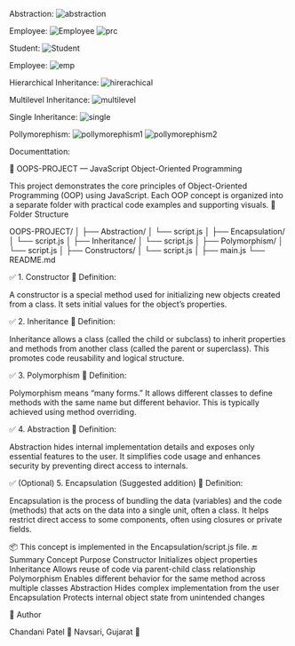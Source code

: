 Abstraction:
![abstraction](https://github.com/user-attachments/assets/8a00ec0d-5263-4877-bf85-ae9e27bc15ef)

Employee:
![Employee](https://github.com/user-attachments/assets/4afa2506-c775-4b95-8708-dd7e0245d8b2)
![prc](https://github.com/user-attachments/assets/f8d4ee62-ebb0-4a42-9a82-65919bfaa027)

Student:
![Student](https://github.com/user-attachments/assets/1c465613-58b8-4c71-b3d0-1943733bbcf3)

Employee:
![emp](https://github.com/user-attachments/assets/732e6ea6-6654-43d3-90a8-897d19277798)

Hierarchical Inheritance:
![hirerachical](https://github.com/user-attachments/assets/f61dff76-5157-4829-b921-14151890995c)

Multilevel Inheritance:
![multilevel](https://github.com/user-attachments/assets/363518c1-a1e9-4592-9ab5-fb48fee25230)

Single Inheritance:
![single](https://github.com/user-attachments/assets/e388eb53-11b2-49b3-95c2-49069628d2f3)

Pollymorephism:
![pollymorephism1](https://github.com/user-attachments/assets/c7e086e2-f125-4bcf-b4da-0a0b91a0f69c)
![pollymorephism2](https://github.com/user-attachments/assets/85a4918d-b49b-49b4-b7b3-7252f0ccd868)


Documenttation:


📘 OOPS-PROJECT — JavaScript Object-Oriented Programming

This project demonstrates the core principles of Object-Oriented Programming (OOP) using JavaScript. Each OOP concept is organized into a separate folder with practical code examples and supporting visuals.
📁 Folder Structure

OOPS-PROJECT/
│
├── Abstraction/
│   └── script.js
│
├── Encapsulation/
│   └── script.js
│
├── Inheritance/
│   └── script.js
│
├── Polymorphism/
│   └── script.js
│
├── Constructors/
│   └── script.js
│
├── main.js
└── README.md

✅ 1. Constructor
🔹 Definition:

A constructor is a special method used for initializing new objects created from a class. It sets initial values for the object’s properties.

✅ 2. Inheritance
🔹 Definition:

Inheritance allows a class (called the child or subclass) to inherit properties and methods from another class (called the parent or superclass). This promotes code reusability and logical structure.

✅ 3. Polymorphism
🔹 Definition:

Polymorphism means “many forms.” It allows different classes to define methods with the same name but different behavior. This is typically achieved using method overriding.

✅ 4. Abstraction
🔹 Definition:

Abstraction hides internal implementation details and exposes only essential features to the user. It simplifies code usage and enhances security by preventing direct access to internals.

✅ (Optional) 5. Encapsulation (Suggested addition)
🔹 Definition:

Encapsulation is the process of bundling the data (variables) and the code (methods) that acts on the data into a single unit, often a class. It helps restrict direct access to some components, often using closures or private fields.

📦 This concept is implemented in the Encapsulation/script.js file.
🔚 Summary
Concept	Purpose
Constructor	Initializes object properties
Inheritance	Allows reuse of code via parent-child class relationship
Polymorphism	Enables different behavior for the same method across multiple classes
Abstraction	Hides complex implementation from the user
Encapsulation	Protects internal object state from unintended changes

👤 Author

Chandani Patel 📍 Navsari, Gujarat 🔗
